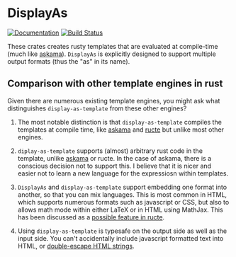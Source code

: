 # DisplayAs

[![Documentation](https://docs.rs/display-as/badge.svg)](https://docs.rs/display-as)
[![Build Status](https://travis-ci.org/droundy/display-as.svg?branch=master)](https://travis-ci.org/droundy/display-as)

These crates creates rusty templates that are evaluated at
compile-time (much like [askama](https://docs.rs/askama)).
`DisplayAs` is explicitly designed to support multiple output formats
(thus the "as" in its name).

## Comparison with other template engines in rust

Given there are numerous existing template engines, you might ask what
distinguishes `display-as-template` from these other engines?

1. The most notable distinction is that `display-as-template`
   compiles the templates at compile time, like
   [askama](https://docs.rs/askama) and
   [ructe](https://crates.io/crates/ructe) but unlike most other
   engines.

2. `diplay-as-template` supports (almost) arbitrary rust code in the
   template, unlike [askama](https://github.com/djc/askama/issues/95)
   or ructe.  In the case of askama, there is a conscious decision not
   to support this.  I believe that it is nicer and easier not to
   learn a new language for the expressiosn within templates.

3. `DisplayAs` and `display-as-template` support embedding one format
   into another, so that you can mix languages.  This is most common
   in HTML, which supports numerous formats such as javascript or CSS,
   but also to allows math mode within either LaTeX or in HTML using
   MathJax.  This has been discussed as a
   [possible feature in ructe](https://github.com/kaj/ructe/issues/1).

4. Using `display-as-template` is typesafe on the output side as well
   as the input side.  You can't accidentally include javascript
   formatted text into HTML, or
   [double-escape HTML strings](https://github.com/djc/askama/issues/108).
   
